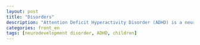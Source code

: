```yaml
---
layout: post
title: "Disorders"
description: "Attention Deficit Hyperactivity Disorder (ADHD) is a neurodevelopmental disorder which has three core symptoms: inattention, hyperactivity and impulsivity. According to adhd-institute.com there are between 5.29% - 7.1% of children and adolescents suffer from ADHD and there is a higher prevalence in males than females."
categories: front_en
tags: [neurodevelopment disorder, ADHD, children]
---
```

